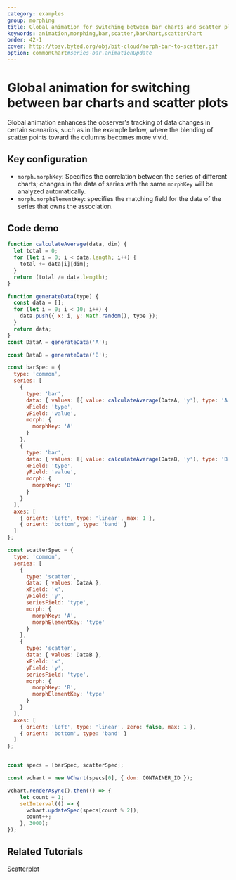 ```yaml
---
category: examples
group: morphing
title: Global animation for switching between bar charts and scatter plots
keywords: animation,morphing,bar,scatter,barChart,scatterChart
order: 42-1
cover: http://tosv.byted.org/obj/bit-cloud/morph-bar-to-scatter.gif
option: commonChart#series-bar.animationUpdate
---
```


# Global animation for switching between bar charts and scatter plots

Global animation enhances the observer's tracking of data changes in certain scenarios, such as in the example below, where the blending of scatter points toward the columns becomes more vivid.

## Key configuration

- `morph.morphKey`: Specifies the correlation between the series of different charts; changes in the data of series with the same `morphKey` will be analyzed automatically.
- `morph.morphElementKey`: specifies the matching field for the data of the series that owns the association.

## Code demo

```javascript livedemo
function calculateAverage(data, dim) {
  let total = 0;
  for (let i = 0; i < data.length; i++) {
    total += data[i][dim];
  }
  return (total /= data.length);
}

function generateData(type) {
  const data = [];
  for (let i = 0; i < 10; i++) {
    data.push({ x: i, y: Math.random(), type });
  }
  return data;
}
const DataA = generateData('A');

const DataB = generateData('B');

const barSpec = {
  type: 'common',
  series: [
    {
      type: 'bar',
      data: { values: [{ value: calculateAverage(DataA, 'y'), type: 'A' }] },
      xField: 'type',
      yField: 'value',
      morph: {
        morphKey: 'A'
      }
    },
    {
      type: 'bar',
      data: { values: [{ value: calculateAverage(DataB, 'y'), type: 'B' }] },
      xField: 'type',
      yField: 'value',
      morph: {
        morphKey: 'B'
      }
    }
  ],
  axes: [
    { orient: 'left', type: 'linear', max: 1 },
    { orient: 'bottom', type: 'band' }
  ]
};

const scatterSpec = {
  type: 'common',
  series: [
    {
      type: 'scatter',
      data: { values: DataA },
      xField: 'x',
      yField: 'y',
      seriesField: 'type',
      morph: {
        morphKey: 'A',
        morphElementKey: 'type'
      }
    },
    {
      type: 'scatter',
      data: { values: DataB },
      xField: 'x',
      yField: 'y',
      seriesField: 'type',
      morph: {
        morphKey: 'B',
        morphElementKey: 'type'
      }
    }
  ],
  axes: [
    { orient: 'left', type: 'linear', zero: false, max: 1 },
    { orient: 'bottom', type: 'band' }
  ]
};


const specs = [barSpec, scatterSpec];

const vchart = new VChart(specs[0], { dom: CONTAINER_ID });

vchart.renderAsync().then(() => {
    let count = 1;
    setInterval(() => {
      vchart.updateSpec(specs[count % 2]);
      count++;
    }, 3000);
});
```


## Related Tutorials

[Scatterplot](link)